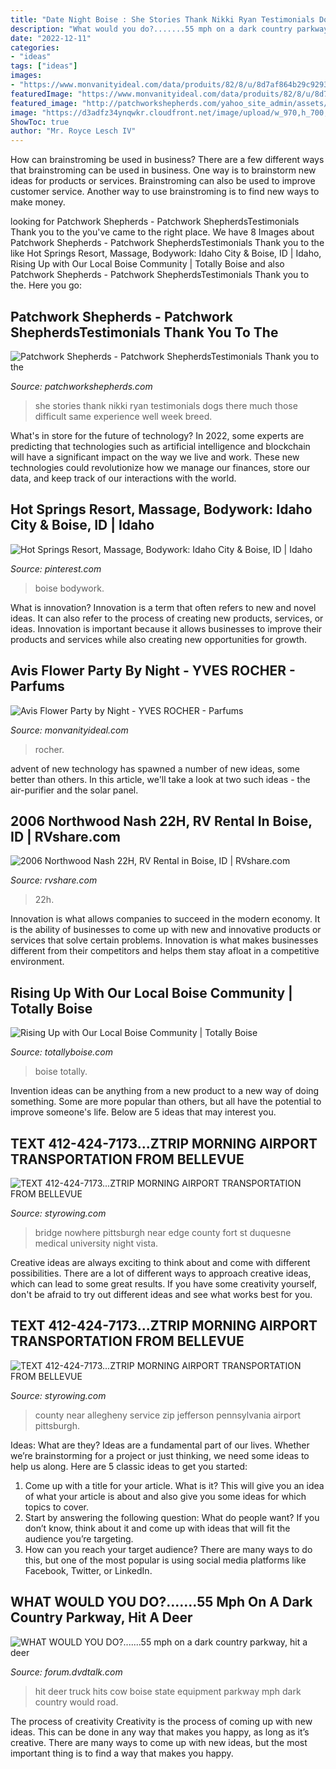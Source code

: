 ```yaml
---
title: "Date Night Boise : She Stories Thank Nikki Ryan Testimonials Dogs There Much Those Difficult Same Experience Well Week Breed"
description: "What would you do?.......55 mph on a dark country parkway, hit a deer"
date: "2022-12-11"
categories:
- "ideas"
tags: ["ideas"]
images:
- "https://www.monvanityideal.com/data/produits/82/8/u/8d7af864b29c929355ef8dffb3050a0d.jpg"
featuredImage: "https://www.monvanityideal.com/data/produits/82/8/u/8d7af864b29c929355ef8dffb3050a0d.jpg"
featured_image: "http://patchworkshepherds.com/yahoo_site_admin/assets/images/thumbnail_family_pic2.33575412_std.jpg"
image: "https://d3adfz34ynqwkr.cloudfront.net/image/upload/w_970,h_700,c_pad,b_rgb:efefef,g_center,f_auto,q_auto/rvs-images/d8020711f2b43d69a6a5b307525be5c3.jpeg"
ShowToc: true
author: "Mr. Royce Lesch IV"
---
```



How can brainstroming be used in business?
There are a few different ways that brainstroming can be used in business. One way is to brainstorm new ideas for products or services. Brainstroming can also be used to improve customer service. Another way to use brainstroming is to find new ways to make money.

	

		
looking for Patchwork Shepherds - Patchwork ShepherdsTestimonials Thank you to the you've came to the right place. We have 8 Images about Patchwork Shepherds - Patchwork ShepherdsTestimonials Thank you to the like Hot Springs Resort, Massage, Bodywork: Idaho City &amp; Boise, ID | Idaho, Rising Up with Our Local Boise Community | Totally Boise and also Patchwork Shepherds - Patchwork ShepherdsTestimonials Thank you to the. Here you go:
		
    
## Patchwork Shepherds - Patchwork ShepherdsTestimonials Thank You To The

<img loading=lazy src="http://patchworkshepherds.com/yahoo_site_admin/assets/images/thumbnail_family_pic2.33575412_std.jpg" onerror="this.onerror=null;this.src='https://tse4.mm.bing.net/th?id=OIP.oFXplHwCA6eiyAmMOmOpgAAAAA&amp;pid=15.1';" alt="Patchwork Shepherds - Patchwork ShepherdsTestimonials Thank you to the">

_Source: patchworkshepherds.com_

>she stories thank nikki ryan testimonials dogs there much those difficult same experience well week breed. 

	

What's in store for the future of technology?
In 2022, some experts are predicting that technologies such as artificial intelligence and blockchain will have a significant impact on the way we live and work. These new technologies could revolutionize how we manage our finances, store our data, and keep track of our interactions with the world.

    
## Hot Springs Resort, Massage, Bodywork: Idaho City &amp; Boise, ID | Idaho

<img loading=lazy src="https://i.pinimg.com/originals/b0/dc/5d/b0dc5d85f86c1a0862972aac236060f6.jpg" onerror="this.onerror=null;this.src='https://tse1.mm.bing.net/th?id=OIP.Ug5174bUW4LwNBBDz8OWkwHaE6&amp;pid=15.1';" alt="Hot Springs Resort, Massage, Bodywork: Idaho City &amp; Boise, ID | Idaho">

_Source: pinterest.com_

>boise bodywork. 

	

What is innovation?
Innovation is a term that often refers to new and novel ideas. It can also refer to the process of creating new products, services, or ideas. Innovation is important because it allows businesses to improve their products and services while also creating new opportunities for growth.

    
## Avis Flower Party By Night - YVES ROCHER - Parfums

<img loading=lazy src="https://www.monvanityideal.com/data/produits/82/8/u/8d7af864b29c929355ef8dffb3050a0d.jpg" onerror="this.onerror=null;this.src='https://tse3.mm.bing.net/th?id=OIP.f-bdCGVQ1PVnph69_eG-xQAAAA&amp;pid=15.1';" alt="Avis Flower Party by Night - YVES ROCHER - Parfums">

_Source: monvanityideal.com_

>rocher. 

	

advent of new technology has spawned a number of new ideas, some better than others. In this article, we'll take a look at two such ideas - the air-purifier and the solar panel.

    
## 2006 Northwood Nash 22H, RV Rental In Boise, ID | RVshare.com

<img loading=lazy src="https://d3adfz34ynqwkr.cloudfront.net/image/upload/w_970,h_700,c_pad,b_rgb:efefef,g_center,f_auto,q_auto/rvs-images/d8020711f2b43d69a6a5b307525be5c3.jpeg" onerror="this.onerror=null;this.src='https://tse3.mm.bing.net/th?id=OIP.wqTNIhjgQlnQpoydem-WuwHaFW&amp;pid=15.1';" alt="2006 Northwood Nash 22H, RV Rental in Boise, ID | RVshare.com">

_Source: rvshare.com_

>22h. 

	

Innovation is what allows companies to succeed in the modern economy. It is the ability of businesses to come up with new and innovative products or services that solve certain problems. Innovation is what makes businesses different from their competitors and helps them stay afloat in a competitive environment.

    
## Rising Up With Our Local Boise Community | Totally Boise

<img loading=lazy src="https://totallyboise.com/Portals/0/xBlog/RisingUp/img-2.jpg" onerror="this.onerror=null;this.src='https://tse3.mm.bing.net/th?id=OIP.KYHDn2UNLv8gsj1D_nZQSwHaJ4&amp;pid=15.1';" alt="Rising Up with Our Local Boise Community | Totally Boise">

_Source: totallyboise.com_

>boise totally. 

	

Invention ideas can be anything from a new product to a new way of doing something. Some are more popular than others, but all have the potential to improve someone's life. Below are 5 ideas that may interest you.

    
## TEXT 412-424-7173...ZTRIP MORNING AIRPORT TRANSPORTATION FROM BELLEVUE

<img loading=lazy src="http://www.styrowing.com/images/bridgetonowhere.jpg" onerror="this.onerror=null;this.src='https://tse3.mm.bing.net/th?id=OIP.AThyL4q-gjA1YVtJItBW0wHaE7&amp;pid=15.1';" alt="TEXT 412-424-7173...ZTRIP MORNING AIRPORT TRANSPORTATION FROM BELLEVUE">

_Source: styrowing.com_

>bridge nowhere pittsburgh near edge county fort st duquesne medical university night vista. 

	

Creative ideas are always exciting to think about and come with different possibilities. There are a lot of different ways to approach creative ideas, which can lead to some great results. If you have some creativity yourself, don't be afraid to try out different ideas and see what works best for you.

    
## TEXT 412-424-7173...ZTRIP MORNING AIRPORT TRANSPORTATION FROM BELLEVUE

<img loading=lazy src="http://www.styrowing.com/IMAGES/STEELBESTYEAR.JPG" onerror="this.onerror=null;this.src='https://tse1.mm.bing.net/th?id=OIP.EgtH2vn7xVQxUm2juuahmAHaEo&amp;pid=15.1';" alt="TEXT 412-424-7173...ZTRIP MORNING AIRPORT TRANSPORTATION FROM BELLEVUE">

_Source: styrowing.com_

>county near allegheny service zip jefferson pennsylvania airport pittsburgh. 

	

Ideas: What are they?
Ideas are a fundamental part of our lives. Whether we’re brainstorming for a project or just thinking, we need some ideas to help us along. Here are 5 classic ideas to get you started:
1. Come up with a title for your article. What is it? This will give you an idea of what your article is about and also give you some ideas for which topics to cover.
2. Start by answering the following question: What do people want? If you don’t know, think about it and come up with ideas that will fit the audience you’re targeting. 
3. How can you reach your target audience? There are many ways to do this, but one of the most popular is using social media platforms like Facebook, Twitter, or LinkedIn.

    
## WHAT WOULD YOU DO?.......55 Mph On A Dark Country Parkway, Hit A Deer

<img loading=lazy src="http://img.gawkerassets.com/img/18154sut3eattpng/xlarge.png" onerror="this.onerror=null;this.src='https://tse3.mm.bing.net/th?id=OIP.ahhPue7CFBIxU46Gu0MAqwHaEK&amp;pid=15.1';" alt="WHAT WOULD YOU DO?.......55 mph on a dark country parkway, hit a deer">

_Source: forum.dvdtalk.com_

>hit deer truck hits cow boise state equipment parkway mph dark country would road. 

	

The process of creativity
Creativity is the process of coming up with new ideas. This can be done in any way that makes you happy, as long as it’s creative. There are many ways to come up with new ideas, but the most important thing is to find a way that makes you happy.

